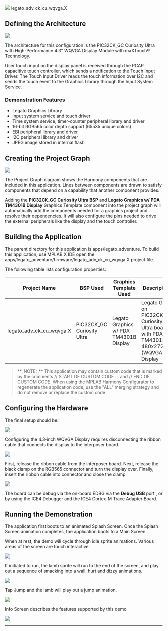 
![](../../../../docs/images/mhgs.png) legato\_adv\_ck\_cu\_wqvga.X

Defining the Architecture
-------------------------

![](../../../../images/PIC32CKGC_LCC_ARCH.png)

The architecture for this configuration is the PIC32CK_GC Curiosity Ultra with High-Performance 4.3" WQVGA Display Module with maXTouch® Technology.

User touch input on the display panel is received through the PCAP capacitive touch controller, which sends a notification to the Touch Input Driver. The Touch Input Driver reads the touch information over I2C and sends the touch event to the Graphics Library through the Input System Service.

### Demonstration Features 

* Legato Graphics Library
* Input system service and touch driver
* Time system service, timer-counter peripheral library and driver
* 16-bit RGB565 color depth support (65535 unique colors)
* EBI peripheral library and driver
* I2C peripheral library and driver
* JPEG image stored in internal flash

Creating the Project Graph
--------------------------

![](../../../../images/pic32ck_cu_adv_wqvga_pg.png)

The Project Graph diagram shows the Harmony components that are included in this application. Lines between components are drawn to satisfy components that depend on a capability that another component provides.

Adding the **PIC32CK_GC Curiosity Ultra BSP** and **Legato Graphics w/ PDA TM4301B Display** Graphics Template component into the project graph will automatically add the components needed for a graphics project and resolve their dependencies. It will also configure the pins needed to drive the external peripherals like the display and the touch controller.

Building the Application
------------------------

The parent directory for this application is apps/legato_adventure. To build this application, use MPLAB X IDE open the apps/legato_adventure/firmware/legato_adv_ck_cu_wqvga.X project file.

The following table lists configuration properties:  

| Project Name  | BSP Used |Graphics Template Used | Description |
|---------------| ---------|---------------| ---------|
| legato_adv_ck_cu_wqvga.X |PIC32CK_GC Curiosity Ultra| Legato Graphics w/ PDA TM4301B Display | Legato GFX on PIC32CK_GC Curiosity Ultra board with PDA TM4301B 480x272 (WQVGA) Display  |

> \*\*\_NOTE:\_\*\* This application may contain custom code that is marked by the comments // START OF CUSTOM CODE ... and // END OF CUSTOM CODE. When using the MPLAB Harmony Configurator to regenerate the application code, use the "ALL" merging strategy and do not remove or replace the custom code.

Configuring the Hardware
------------------------

The final setup should be: 

![](../../../../images/pic32_ck_cu_wqvga_config.png)

Configuring the 4.3-inch WQVGA Display requires disconnecting the ribbon cable that connects the display to the interposer board.

![](../../../../images/e70_xu_tm4301b_conf2.png)

First, release the ribbon cable from the interposer board. Next, release the black clamp on the RGB565 connector and turn the display over. Finally, insert the ribbon cable into connector and close the clamp.

![](../../../../images/e70_xu_tm4301b_conf3.png)


The board can be debug via the on-board EDBG via the **Debug USB** port , or by using the ICE4 Debugger and the ICE4 Cortex-M Trace Adapter Board.

Running the Demonstration
-------------------------

The application first boots to an animated Splash Screen. Once the Splash Screen animation completes, the application boots to a Main Screen.

When at rest, the demo will cycle through idle sprite animations. Various areas of the screen are touch interactive

![](../../../../images/legato_adv_wqvga_run1.png)

If initiated to run, the lamb sprite will run to the end of the screen, and play out a sequence of smacking into a wall, hurt and dizzy animations.

![](../../../../images/legato_adv_wqvga_run2.png)

Tap Jump and the lamb will play out a jump animation.

![](../../../../images/legato_adv_wqvga_run3.png)

Info Screen describes the features supported by this demo

![](../../../../images/legato_adv_wqvga_run4.png)

* * * * *
